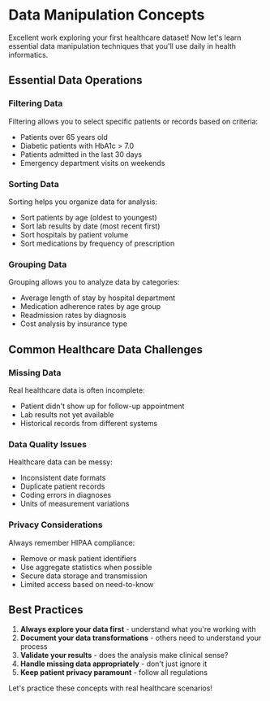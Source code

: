 # Data Manipulation Concepts

Excellent work exploring your first healthcare dataset! Now let's learn essential data manipulation techniques that you'll use daily in health informatics.

## Essential Data Operations

### Filtering Data
Filtering allows you to select specific patients or records based on criteria:
- Patients over 65 years old
- Diabetic patients with HbA1c > 7.0
- Patients admitted in the last 30 days
- Emergency department visits on weekends

### Sorting Data
Sorting helps you organize data for analysis:
- Sort patients by age (oldest to youngest)
- Sort lab results by date (most recent first)
- Sort hospitals by patient volume
- Sort medications by frequency of prescription

### Grouping Data
Grouping allows you to analyze data by categories:
- Average length of stay by hospital department
- Medication adherence rates by age group
- Readmission rates by diagnosis
- Cost analysis by insurance type

## Common Healthcare Data Challenges

### Missing Data
Real healthcare data is often incomplete:
- Patient didn't show up for follow-up appointment
- Lab results not yet available
- Historical records from different systems

### Data Quality Issues
Healthcare data can be messy:
- Inconsistent date formats
- Duplicate patient records
- Coding errors in diagnoses
- Units of measurement variations

### Privacy Considerations
Always remember HIPAA compliance:
- Remove or mask patient identifiers
- Use aggregate statistics when possible
- Secure data storage and transmission
- Limited access based on need-to-know

## Best Practices

1. **Always explore your data first** - understand what you're working with
2. **Document your data transformations** - others need to understand your process
3. **Validate your results** - does the analysis make clinical sense?
4. **Handle missing data appropriately** - don't just ignore it
5. **Keep patient privacy paramount** - follow all regulations

Let's practice these concepts with real healthcare scenarios!